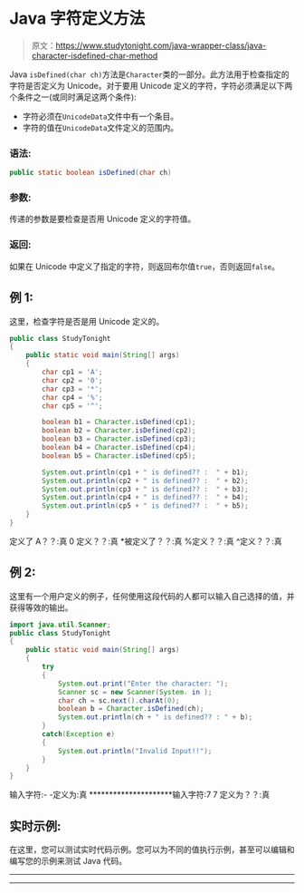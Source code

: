 # Java 字符定义方法

> 原文：<https://www.studytonight.com/java-wrapper-class/java-character-isdefined-char-method>

Java `isDefined(char ch)`方法是`Character`类的一部分。此方法用于检查指定的字符是否定义为 Unicode。对于要用 Unicode 定义的字符，字符必须满足以下两个条件之一(或同时满足这两个条件):

*   字符必须在`UnicodeData`文件中有一个条目。
*   字符的值在`UnicodeData`文件定义的范围内。

### 语法:

```java
public static boolean isDefined(char ch) 
```

### 参数:

传递的参数是要检查是否用 Unicode 定义的字符值。

### 返回:

如果在 Unicode 中定义了指定的字符，则返回布尔值`true`，否则返回`false`。

## 例 1:

这里，检查字符是否是用 Unicode 定义的。

```java
public class StudyTonight 
{
	public static void main(String[] args) 
	{
		char cp1 = 'A';
		char cp2 = '0';
		char cp3 = '*';
		char cp4 = '%';
		char cp5 = '^';

		boolean b1 = Character.isDefined(cp1);
		boolean b2 = Character.isDefined(cp2);
		boolean b3 = Character.isDefined(cp3);
		boolean b4 = Character.isDefined(cp4);
		boolean b5 = Character.isDefined(cp5);

		System.out.println(cp1 + " is defined?? :  " + b1);
		System.out.println(cp2 + " is defined?? :  " + b2);
		System.out.println(cp3 + " is defined?? :  " + b3);
		System.out.println(cp4 + " is defined?? :  " + b4);
		System.out.println(cp5 + " is defined?? :  " + b5);
	}
}
```

定义了 A？？:真
0 定义？？:真
*被定义了？？:真
%定义？？:真
^定义？？:真

## 例 2:

这里有一个用户定义的例子，任何使用这段代码的人都可以输入自己选择的值，并获得等效的输出。

```java
import java.util.Scanner;
public class StudyTonight 
{
	public static void main(String[] args) 
	{
		try 
		{
			System.out.print("Enter the character: ");
			Scanner sc = new Scanner(System. in );
			char ch = sc.next().charAt(0);
			boolean b = Character.isDefined(ch);
			System.out.println(ch + " is defined?? : " + b);
		}
		catch(Exception e) 
		{
			System.out.println("Invalid Input!!");
		}
	}
}
```

输入字符:-
-定义为:真
*********************输入字符:7
7 定义为？？:真

## 实时示例:

在这里，您可以测试实时代码示例。您可以为不同的值执行示例，甚至可以编辑和编写您的示例来测试 Java 代码。

* * *

* * *